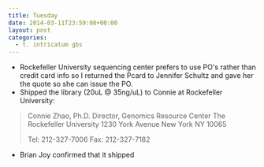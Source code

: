 ```yaml
---
title: Tuesday
date: 2014-03-11T23:59:08+00:00
layout: post
categories:
  - t. intricatum gbs
---
```

  * <span style="line-height: 13px;">Rockefeller University sequencing center prefers to use PO's rather than credit card info so I returned the Pcard to Jennifer Schultz and gave her the quote so she can issue the PO.</span>
  * Shipped the library (20uL @ 35ng/uL) to Connie at Rockefeller University:

  >Connie Zhao, Ph.D.
   Director, Genomics Resource Center
   The Rockefeller University
   1230 York Avenue
   New York NY 10065</p>
   Tel: 212-327-7006
   Fax: 212-327-7182

  * Brian Joy confirmed that it shipped
